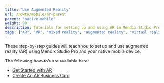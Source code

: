 ```yaml
---
title: "Use Augmented Reality"
url: /howto/mobile/ar-parent
parent: "native-mobile"
weight: 90
description: Tutorials for setting up and using AR in Mendix Studio Pro.
tags: ["AR", "VR", "mixed reality", "augmented reality", "virtual reality"]
---
```


These step-by-step guides will teach you to set up and use augmented reality (AR) using Mendix Studio Pro and your native mobile device.

The following how-to’s are available here:

- [Get Started with AR](how-to-ar-simple-cube)
- [Create An AR Business Card](how-to-ar-business-card)
